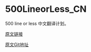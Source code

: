 # 500LineorLess_CN
500 line or less 中文翻译计划。

[原文链接](http://aosabook.org/en/500L/)

[原文Git地址](https://github.com/aosabook/500lines/blob/master/README.md)

